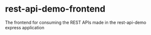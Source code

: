# rest-api-demo-frontend
The frontend for consuming the REST APIs made in the rest-api-demo express application
